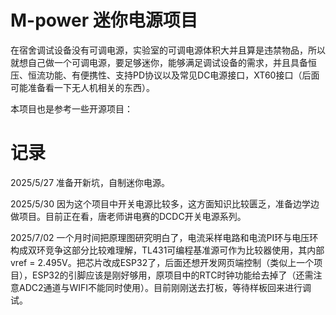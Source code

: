 # M-power 迷你电源项目

在宿舍调试设备没有可调电源，实验室的可调电源体积大并且算是违禁物品，所以就想自己做一个可调电源，要足够迷你，能够满足调试设备的需求，并且具备恒压、恒流功能、有便携性、支持PD协议以及常见DC电源接口，XT60接口（后面可能准备看一下无人机相关的东西）。

本项目也是参考一些开源项目：





# 记录

2025/5/27 准备开新坑，自制迷你电源。

2025/5/30 因为这个项目中开关电源比较多，这方面知识比较匮乏，准备边学边做项目。目前正在看，唐老师讲电赛的DCDC开关电源系列。

2025/7/02 一个月时间把原理图研究明白了，电流采样电路和电流PI环与电压环构成双环竞争这部分比较难理解，TL431可编程基准源可作为比较器使用，其内部vref = 2.495V。把芯片改成ESP32了，后面还想开发网页端控制（类似上一个项目），ESP32的引脚应该是刚好够用，原项目中的RTC时钟功能给去掉了（还需注意ADC2通道与WIFI不能同时使用）。目前刚刚送去打板，等待样板回来进行调试。

